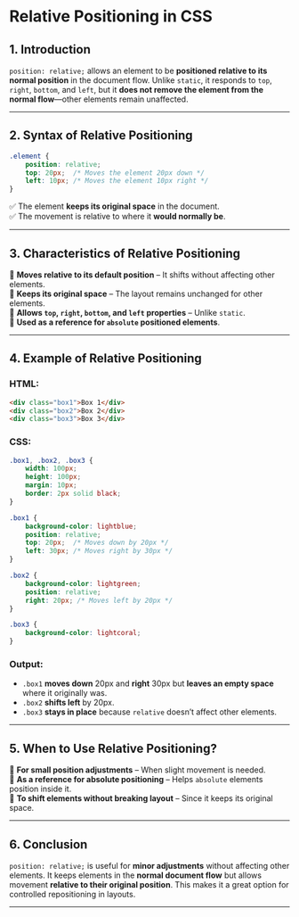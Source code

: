 # **Relative Positioning in CSS**  

## **1. Introduction**  

`position: relative;` allows an element to be **positioned relative to its normal position** in the document flow. Unlike `static`, it responds to `top`, `right`, `bottom`, and `left`, but it **does not remove the element from the normal flow**—other elements remain unaffected.  

---

## **2. Syntax of Relative Positioning**  

```css
.element {
    position: relative;
    top: 20px;  /* Moves the element 20px down */
    left: 10px; /* Moves the element 10px right */
}
```

✅ The element **keeps its original space** in the document.  
✅ The movement is relative to where it **would normally be**.  

---

## **3. Characteristics of Relative Positioning**  

🔹 **Moves relative to its default position** – It shifts without affecting other elements.  
🔹 **Keeps its original space** – The layout remains unchanged for other elements.  
🔹 **Allows `top`, `right`, `bottom`, and `left` properties** – Unlike `static`.  
🔹 **Used as a reference for `absolute` positioned elements**.  

---

## **4. Example of Relative Positioning**  

### **HTML:**

```html
<div class="box1">Box 1</div>
<div class="box2">Box 2</div>
<div class="box3">Box 3</div>
```

### **CSS:**

```css
.box1, .box2, .box3 {
    width: 100px;
    height: 100px;
    margin: 10px;
    border: 2px solid black;
}

.box1 {
    background-color: lightblue;
    position: relative;
    top: 20px;  /* Moves down by 20px */
    left: 30px; /* Moves right by 30px */
}

.box2 {
    background-color: lightgreen;
    position: relative;
    right: 20px; /* Moves left by 20px */
}

.box3 {
    background-color: lightcoral;
}
```

### **Output:**  

- `.box1` **moves down** 20px and **right** 30px but **leaves an empty space** where it originally was.  
- `.box2` **shifts left** by 20px.  
- `.box3` **stays in place** because `relative` doesn’t affect other elements.  

---

## **5. When to Use Relative Positioning?**  

🔹 **For small position adjustments** – When slight movement is needed.  
🔹 **As a reference for absolute positioning** – Helps `absolute` elements position inside it.  
🔹 **To shift elements without breaking layout** – Since it keeps its original space.  

---

## **6. Conclusion**  

`position: relative;` is useful for **minor adjustments** without affecting other elements. It keeps elements in the **normal document flow** but allows movement **relative to their original position**. This makes it a great option for controlled repositioning in layouts.  

---
